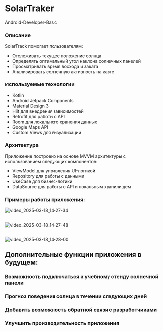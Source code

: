 # SolarTraker
Android-Developer-Basic

### Описание

SolarTrack помогает пользователям:
- Отслеживать текущее положение солнца
- Определять оптимальный угол наклона солнечных панелей
- Просматривать время восхода и заката
- Анализировать солнечную активность на карте

### Используемые технологии

- Kotlin
- Android Jetpack Components
- Material Design 3
- Hilt для внедрения зависимостей
- Retrofit для работы с API
- Room для локального хранения данных
- Google Maps API
- Custom Views для визуализации

### Архитектура

Приложение построено на основе MVVM архитектуры с использованием следующих компонентов:

- ViewModel для управления UI-логикой
- Repository для работы с данными
- UseCase для бизнес-логики
- DataSource для работы с API и локальным хранилищем

### Примеры работы приложения: 

![video_2025-03-18_14-27-34](https://github.com/user-attachments/assets/00e8b758-6125-4866-9c1e-7feac56be51f)

##

![video_2025-03-18_14-27-48](https://github.com/user-attachments/assets/3c43c279-be87-45b1-82a8-48e115e0fd8a)

##

![video_2025-03-18_14-28-00](https://github.com/user-attachments/assets/cc1115b3-bdba-4131-921c-2d2c9823a085)

## Дополнительные функции приложения в будущем: 
### Возможность подключаться к учебному стенду солнечной панели
### Прогноз поведения солнца в течении следующих дней
### Добавить возможность обратной связи с разработчиками 
### Улучшить производительность приложения 
